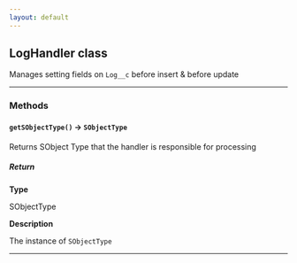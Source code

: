```yaml
---
layout: default
---
```


## LogHandler class

Manages setting fields on `Log__c` before insert & before update

---

### Methods

#### `getSObjectType()` → `SObjectType`

Returns SObject Type that the handler is responsible for processing

##### Return

**Type**

SObjectType

**Description**

The instance of `SObjectType`

---

